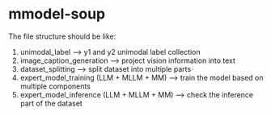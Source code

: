 # mmodel-soup

The file structure should be like:

1. unimodal_label --> y1 and y2 unimodal label collection
2. image_caption_generation --> project vision information into text
3. dataset_splitting --> split dataset into multiple parts
4. expert_model_training (LLM + MLLM + MM) --> train the model based on multiple components
5. expert_model_inference (LLM + MLLM + MM) --> check the inference part of the dataset
